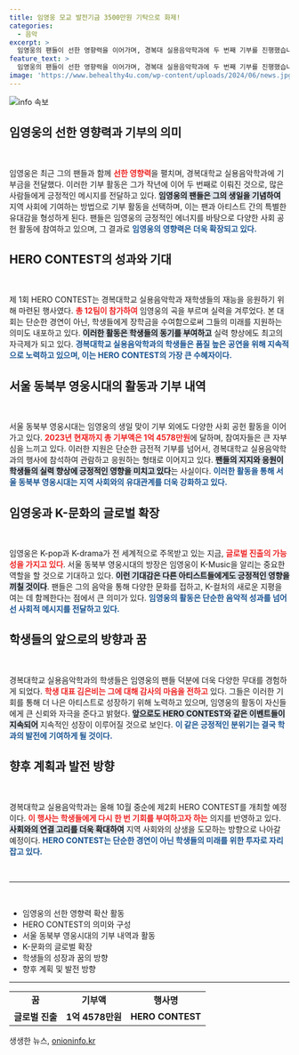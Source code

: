 ```yaml
---
title: 임영웅 모교 발전기금 3500만원 기탁으로 화제!
categories:
  - 음악
excerpt: >
  임영웅의 팬들이 선한 영향력을 이어가며, 경복대 실용음악학과에 두 번째 기부를 진행했습니다. 이들은 HERO CONTEST를 통해 후배들에게 더 큰 무대를 제공하고 있으며, 임영웅의 글로벌 진출을 기원합니다.
feature_text: >
  임영웅의 팬들이 선한 영향력을 이어가며, 경복대 실용음악학과에 두 번째 기부를 진행했습니다. 이들은 HERO CONTEST를 통해 후배들에게 더 큰 무대를 제공하고 있으며, 임영웅의 글로벌 진출을 기원합니다.
image: 'https://www.behealthy4u.com/wp-content/uploads/2024/06/news.jpg'
---
```


<p><img src="https://www.behealthy4u.com/wp-content/uploads/2024/06/news.jpg" alt="info 속보" /></p>

<h2 data-ke-size="size26">임영웅의 선한 영향력과 기부의 의미</h2>

<p data-ke-size="size16">&nbsp;</p>

<p>임영웅은 최근 그의 팬들과 함께 <b><span style="color: #ee2323;">선한 영향력</span></b>을 펼치며, 경복대학교 실용음악학과에 기부금을 전달했다. 이러한 기부 활동은 그가 작년에 이어 두 번째로 이뤄진 것으로, 많은 사람들에게 긍정적인 메시지를 전달하고 있다. <b><span style="background-color: #21538527;">임영웅의 팬들은 그의 생일을 기념하여</span></b> 지역 사회에 기여하는 방법으로 기부 활동을 선택하며, 이는 팬과 아티스트 간의 특별한 유대감을 형성하게 된다. 팬들은 임영웅의 긍정적인 에너지를 바탕으로 다양한 사회 공헌 활동에 참여하고 있으며, 그 결과로 <b><span style="color: #1a5490;">임영웅의 영향력은 더욱 확장되고 있다.</span></b></p>

<h2 data-ke-size="size26">HERO CONTEST의 성과와 기대</h2>

<p data-ke-size="size16">&nbsp;</p>

<p>제 1회 HERO CONTEST는 경복대학교 실용음악학과 재학생들의 재능을 응원하기 위해 마련된 행사였다. <b><span style="color: #ee2323;">총 12팀이 참가하여</span></b> 임영웅의 곡을 부르며 실력을 겨루었다. 본 대회는 단순한 경연이 아닌, 학생들에게 장학금을 수여함으로써 그들의 미래를 지원하는 의미도 내포하고 있다. <b><span style="background-color: #21538527;">이러한 활동은 학생들의 동기를 부여하고</span></b> 실력 향상에도 최고의 자극제가 되고 있다. <b><span style="color: #1a5490;">경복대학교 실용음악학과의 학생들은 품질 높은 공연을 위해 지속적으로 노력하고 있으며, 이는 HERO CONTEST의 가장 큰 수혜자이다.</span></b></p>

<h2 data-ke-size="size26">서울 동북부 영웅시대의 활동과 기부 내역</h2>

<p data-ke-size="size16">&nbsp;</p>

<p>서울 동북부 영웅시대는 임영웅의 생일 맞이 기부 외에도 다양한 사회 공헌 활동을 이어가고 있다. <b><span style="color: #ee2323;">2023년 현재까지 총 기부액은 1억 4578만원</span></b>에 달하며, 참여자들은 큰 자부심을 느끼고 있다. 이러한 지원은 단순한 금전적 기부를 넘어서, 경복대학교 실용음악학과의 행사에 참석하여 관람하고 응원하는 형태로 이어지고 있다. <b><span style="background-color: #21538527;">팬들의 지지와 응원이 학생들의 실력 향상에 긍정적인 영향을 미치고 있다</span></b>는 사실이다. <b><span style="color: #1a5490;">이러한 활동을 통해 서울 동북부 영웅시대는 지역 사회와의 유대관계를 더욱 강화하고 있다.</span></b></p>

<h2 data-ke-size="size26">임영웅과 K-문화의 글로벌 확장</h2>

<p data-ke-size="size16">&nbsp;</p>

<p>임영웅은 K-pop과 K-drama가 전 세계적으로 주목받고 있는 지금, <b><span style="color: #ee2323;">글로벌 진출의 가능성을 가지고 있다</span></b>. 서울 동북부 영웅시대의 방장은 임영웅이 K-Music을 알리는 중요한 역할을 할 것으로 기대하고 있다. <b><span style="background-color: #21538527;">이런 기대감은 다른 아티스트들에게도 긍정적인 영향을 끼칠 것이다</span></b>. 팬들은 그의 음악을 통해 다양한 문화를 접하고, K-컬처의 새로운 지평을 여는 데 함께한다는 점에서 큰 의미가 있다. <b><span style="color: #1a5490;">임영웅의 활동은 단순한 음악적 성과를 넘어선 사회적 메시지를 전달하고 있다.</span></b></p>

<h2 data-ke-size="size26">학생들의 앞으로의 방향과 꿈</h2>

<p data-ke-size="size16">&nbsp;</p>

<p>경복대학교 실용음악학과의 학생들은 임영웅의 팬들 덕분에 더욱 다양한 무대를 경험하게 되었다. <b><span style="color: #ee2323;">학생 대표 김은비는 그에 대해 감사의 마음을 전하고</span></b> 있다. 그들은 이러한 기회를 통해 더 나은 아티스트로 성장하기 위해 노력하고 있으며, 임영웅의 활동이 자신들에게 큰 신뢰와 자극을 준다고 밝혔다. <b><span style="background-color: #21538527;">앞으로도 HERO CONTEST와 같은 이벤트들이 지속되어</span></b> 지속적인 성장이 이루어질 것으로 보인다. <b><span style="color: #1a5490;">이 같은 긍정적인 분위기는 결국 학과의 발전에 기여하게 될 것이다.</span></b></p>

<h2 data-ke-size="size26">향후 계획과 발전 방향</h2>

<p data-ke-size="size16">&nbsp;</p>

<p>경복대학교 실용음악학과는 올해 10월 중순에 제2회 HERO CONTEST를 개최할 예정이다. <b><span style="color: #ee2323;">이 행사는 학생들에게 다시 한 번 기회를 부여하고자 하는</span></b> 의지를 반영하고 있다. <b><span style="background-color: #21538527;">사회와의 연결 고리를 더욱 확대하여</span></b> 지역 사회와의 상생을 도모하는 방향으로 나아갈 예정이다. <b><span style="color: #1a5490;">HERO CONTEST는 단순한 경연이 아닌 학생들의 미래를 위한 투자로 자리잡고 있다.</span></b> </p>

<p data-ke-size="size16">&nbsp;</p>

<hr />

<p data-ke-size="size16">&nbsp;</p> 

<ul>
    <li>임영웅의 선한 영향력 확산 활동</li>
    <li>HERO CONTEST의 의미와 구성</li>
    <li>서울 동북부 영웅시대의 기부 내역과 활동</li>
    <li>K-문화의 글로벌 확장</li>
    <li>학생들의 성장과 꿈의 방향</li>
    <li>향후 계획 및 발전 방향</li>
</ul>

<hr>

<table>
    <tr>
        <td style="text-align: center; height: 17px;"><b>꿈</b></td>
        <td style="text-align: center; height: 17px;"><b>기부액</b></td>
        <td style="text-align: center; height: 17px;"><b>행사명</b></td>
    </tr>
    <tr>
        <td style="text-align: center; height: 17px;"><b>글로벌 진출</b></td>
        <td style="text-align: center; height: 17px;"><b>1억 4578만원</b></td>
        <td style="text-align: center; height: 17px;"><b>HERO CONTEST</b></td>
    </tr>
</table>
생생한 뉴스, <a href="https://onioninfo.kr" rel="dofollow">onioninfo.kr</a>


